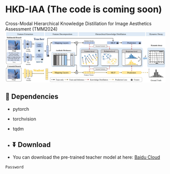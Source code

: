 # HKD-IAA (The code is coming soon)
Cross-Modal Hierarchical Knowledge Distillation for Image Aesthetics Assessment (TMM2024)
![img](Method.png)

## 📃 Dependencies
- pytorch
- torchvision
- tqdm

- ## ⏬ Download
- You can download the pre-trained teacher model at here: [Baidu Cloud]()

```bash
Password
```



